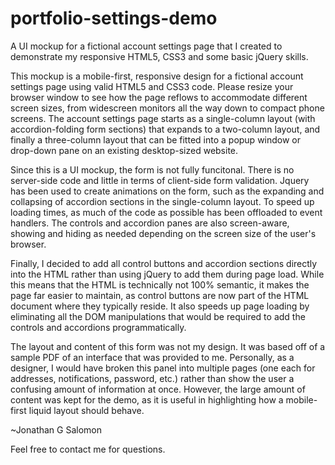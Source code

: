 # portfolio-settings-demo
A UI mockup for a fictional account settings page that I created to demonstrate my responsive HTML5, CSS3 and some basic jQuery skills.

This mockup is a mobile-first, responsive design for a fictional account settings page using valid HTML5 and CSS3 code.  Please resize your browser window to see how the page reflows to accommodate different screen sizes, from widescreen monitors all the way down to compact phone screens. The account settings page starts as a single-column layout (with accordion-folding form sections) that expands to a two-column layout, and finally a three-column layout that can be fitted into a popup window or drop-down pane on an existing desktop-sized website.

Since this is a UI mockup, the form is not fully funcitonal. There is no server-side code and little in terms of client-side form validation. Jquery has been used to create animations on the form, such as the expanding and collapsing of accordion sections in the single-column layout. To speed up loading times, as much of the code as possible has been offloaded to event handlers. The controls and accordion panes are also screen-aware, showing and hiding as needed depending on the screen size of the user's browser.

Finally, I decided to add all  control buttons and accordion sections directly into the HTML rather than using jQuery to add them during page load. While this means that the HTML is technically not 100% semantic, it makes the page far easier to maintain, as control buttons are now part of the HTML document where they typically reside. It also speeds up page loading by eliminating all the DOM manipulations that would be required to add the controls and accordions programmatically.

The layout and content of this form was not my design. It was based off of a sample PDF of an interface that was provided to me. Personally, as a designer, I would have broken this panel into multiple pages (one each for addresses, notifications, password, etc.) rather than show the user a confusing amount of information at once. However, the large amount of content was kept for the demo, as it is useful in highlighting how a mobile-first liquid layout should behave.

~Jonathan G Salomon

Feel free to contact me for questions.
